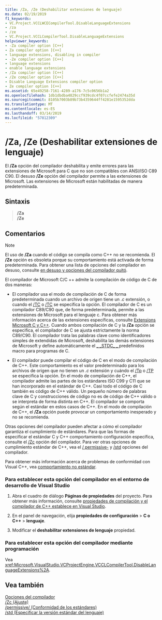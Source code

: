 ```yaml
---
title: /Za, /Ze (Deshabilitar extensiones de lenguaje)
ms.date: 02/19/2019
f1_keywords:
- VC.Project.VCCLWCECompilerTool.DisableLanguageExtensions
- /za
- /ze
- VC.Project.VCCLCompilerTool.DisableLanguageExtensions
helpviewer_keywords:
- -Za compiler option [C++]
- Za compiler option [C++]
- language extensions, disabling in compiler
- -Ze compiler option [C++]
- language extensions
- enable language extensions
- /Za compiler option [C++]
- /Ze compiler option [C++]
- Disable Language Extensions compiler option
- Ze compiler option [C++]
ms.assetid: 65e49258-7161-4289-a176-7c5c0656b1a2
ms.openlocfilehash: 1db1dbdba4829ccf939cdc4f07ccfefe2474a35d
ms.sourcegitcommit: 8105b7003b89b73b4359644ff4281e1595352dda
ms.translationtype: MT
ms.contentlocale: es-ES
ms.lasthandoff: 03/14/2019
ms.locfileid: "57812309"
---
```

# <a name="za-ze-disable-language-extensions"></a>/Za, /Ze (Deshabilitar extensiones de lenguaje)

El **/Za** opción del compilador deshabilita y emite errores para las extensiones de Microsoft para C que no son compatibles con ANSI/ISO C89 C90. El desuso **/Ze** opción del compilador permite a las extensiones de Microsoft. Las extensiones de Microsoft están habilitadas de manera predeterminada.

## <a name="syntax"></a>Sintaxis

> **/Za**<br/>
> **/Ze**

## <a name="remarks"></a>Comentarios

> [!NOTE]
> El uso de **/Za** cuando el código se compila como C++ no se recomienda. El **/Ze** opción es obsoleta porque su comportamiento está activada de forma predeterminada. Para obtener una lista de opciones del compilador en desuso, consulte [en desuso y opciones del compilador quitó](compiler-options-listed-by-category.md#deprecated-and-removed-compiler-options).

El compilador de Microsoft C/C ++ admite la compilación de código de C de dos maneras:

- El compilador usa el modo de compilación de C de forma predeterminada cuando un archivo de origen tiene un *.c* extensión, o cuando el [/TC](tc-tp-tc-tp-specify-source-file-type.md) o [/TC](tc-tp-tc-tp-specify-source-file-type.md) se especifica la opción. El compilador de C es un compilador C89/C90 que, de forma predeterminada, permite a las extensiones de Microsoft para el lenguaje c. Para obtener más información acerca de las extensiones específicas, consulte [Extensions Microsoft C y C++](microsoft-extensions-to-c-and-cpp.md). Cuando ambos compilación de C y la **/Za** opción se especifica, el compilador de C se ajusta estrictamente la norma C89/C90. El compilador trata las palabras clave como identificadores simples de extendidas de Microsoft, deshabilita las demás extensiones de Microsoft y define automáticamente el [ \_ \_STDC\_ \_ ](../../preprocessor/predefined-macros.md) predefinidos macro para programas de C.

- El compilador puede compilar el código de C en el modo de compilación de C++. Este comportamiento es el valor predeterminado para los archivos de origen que no tienen un *.c* extensión y cuándo el [/Tp](tc-tp-tc-tp-specify-source-file-type.md) o [/TP](tc-tp-tc-tp-specify-source-file-type.md) se especifica la opción. En el modo de compilación de C++, el compilador admite las partes de los estándares ISO C99 y C11 que se han incorporado en el estándar de C++. Casi todo el código de C también es código de C++ válido. Un pequeño número de palabras clave de C y construcciones de código no es de código de C++ válido o se interpreta de forma distinta en C++. El compilador se comporta según el estándar en estos casos de C++. En el modo de compilación de C++, el **/Za** opción puede provocar un comportamiento inesperado y no se recomienda.

Otras opciones del compilador pueden afectar a cómo el compilador garantiza el cumplimiento de estándares. Para que las formas de especificar el estándar C y C++ comportamiento configuración específica, consulte el [/Zc](zc-conformance.md) opción del compilador. Para ver otras opciones de cumplimiento estándar de C++, vea el [/ permissive-](permissive-standards-conformance.md) y [/std](std-specify-language-standard-version.md) opciones del compilador.

Para obtener más información acerca de problemas de conformidad con Visual C++, vea [comportamiento no estándar](../../cpp/nonstandard-behavior.md).

### <a name="to-set-this-compiler-option-in-the-visual-studio-development-environment"></a>Para establecer esta opción del compilador en el entorno de desarrollo de Visual Studio

1. Abra el cuadro de diálogo **Páginas de propiedades** del proyecto. Para obtener más información, consulte [propiedades de compilación y el compilador de C++ establece en Visual Studio](../working-with-project-properties.md).

1. En el panel de navegación, elija **propiedades de configuración** > **C o C++** > **lenguaje**.

1. Modificar el **deshabilitar extensiones de lenguaje** propiedad.

### <a name="to-set-this-compiler-option-programmatically"></a>Para establecer esta opción del compilador mediante programación

Vea <xref:Microsoft.VisualStudio.VCProjectEngine.VCCLCompilerTool.DisableLanguageExtensions%2A>.

## <a name="see-also"></a>Vea también

[Opciones del compilador](compiler-options.md)<br/>
[/Zc (Ajuste)](zc-conformance.md)<br/>
[/permissive/ (Conformidad de los estándares)](permissive-standards-conformance.md)<br/>
[/std (Especificar la versión estándar del lenguaje)](std-specify-language-standard-version.md)<br/>

